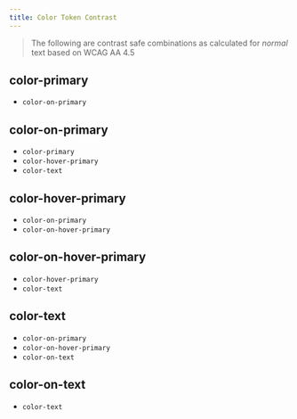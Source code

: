 ```yaml
---
title: Color Token Contrast
---
```


> The following are contrast safe combinations as calculated for _normal_ text based on WCAG AA 4.5

## color-primary
  - `color-on-primary`

## color-on-primary
  - `color-primary`
  - `color-hover-primary`
  - `color-text`

## color-hover-primary
  - `color-on-primary`
  - `color-on-hover-primary`

## color-on-hover-primary
  - `color-hover-primary`
  - `color-text`

## color-text
  - `color-on-primary`
  - `color-on-hover-primary`
  - `color-on-text`

## color-on-text
  - `color-text`
